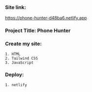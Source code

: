 ### Site link: 
https://phone-hunter-d48ba6.netlify.app

### Project Title: Phone Hunter

### Create my site:
    1. HTML
    2. Tailwind CSS
    3. JavaScript

### Deploy:
    1. netlify